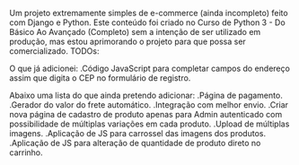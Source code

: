 Um projeto extremamente simples de e-commerce (ainda incompleto) feito com Django e Python.
Este conteúdo foi criado no Curso de Python 3 - Do Básico Ao Avançado (Completo) sem a intenção de ser utilizado em produção, mas estou aprimorando o projeto para que possa ser comercializado.
TODOs:

O que já adicionei:
  .Código JavaScript para completar campos do endereço assim que digita o CEP no formulário de registro.

Abaixo uma lista do que ainda pretendo adicionar:
 .Página de pagamento.  
 .Gerador do valor do frete automático.
 .Integração com melhor envio.
 .Criar nova página de cadastro de produto apenas para Admin autenticado com possibilidade de múltiplas variações em cada produto.
 .Upload de múltiplas imagens.
 .Aplicação de JS para carrossel das imagens dos produtos.
 .Aplicação de JS para alteração de quantidade de produto direto no carrinho.
